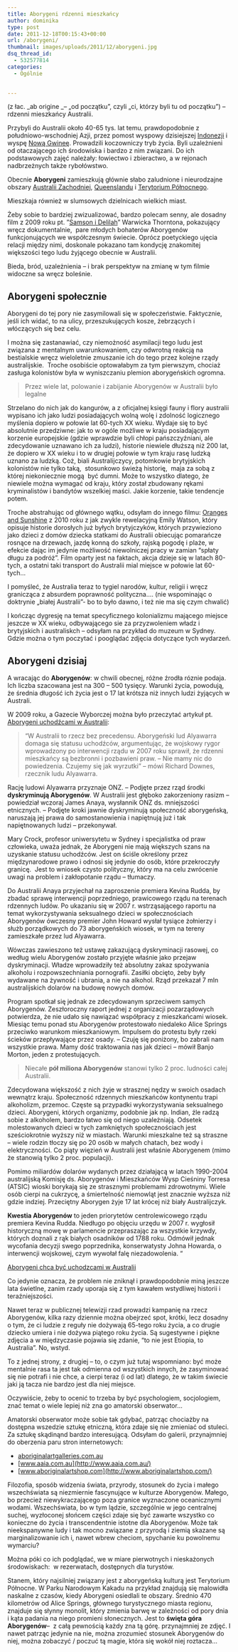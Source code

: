 ```yaml
---
title: Aborygeni rdzenni mieszkańcy
author: dominika
type: post
date: 2011-12-18T00:15:43+00:00
url: /aborygeni/
thumbnail: images/uploads/2011/12/aborygeni.jpg
dsq_thread_id:
  - 532577814
categories:
  - Ogólnie
 

---
```

(z łac. _ab origine _&#8211; &#8222;od początku&#8221;, czyli &#8222;ci, którzy byli tu od początku&#8221;) &#8211; rdzenni mieszkańcy Australii.

Przybyli do Australii około 40-65 tys. lat temu<span style="font-size: 11px;">,</span> prawdopodobnie z południowo-wschodniej Azji, przez pomost wyspowy dzisiejszej [Indonezji][1] i wyspę [Nową Gwineę][2]. Prowadzili koczowniczy tryb życia. Byli uzależnieni od otaczającego ich środowiska i bardzo z nim związani. Do ich podstawowych zajęć należały: łowiectwo i zbieractwo, a w rejonach nadbrzeżnych także rybołówstwo.<!--more-->

Obecnie **Aborygeni** zamieszkują głównie słabo zaludnione i nieurodzajne obszary [Australii Zachodniej][3], [Queenslandu][4] i [Terytorium Północnego][5].

Mieszkaja również w slumsowych dzielnicach wielkich miast.

Żeby sobie to bardziej zwizualizować, bardzo polecam senny, ale dosadny film z 2009 roku pt. ”<a title="Zobacz trailer na YT" href="http://www.youtube.com/watch?v=7OVPTd1oJpI" target="_blank">Samson i Delilah</a>” Warwicka Thorntona, pokazujący wręcz dokumentalnie,  pare młodych bohaterów Aborygenów funkcjonujących we współczesnym świecie. Oprócz poetyckiego ujęcia relacji między nimi, doskonale pokazano tam kondycję znakomitej większości tego ludu żyjącego obecnie w Australii.

Bieda, bród, uzależnienia – i brak perspektyw na zmianę w tym filmie widoczne sa wręcz boleśnie.

## Aborygeni społecznie

Aborygeni do tej pory nie zasymilowali się w społeczeństwie. Faktycznie, jeśli ich widać, to na ulicy, przeszukujących kosze, żebrzących i włóczących się bez celu.

I można się zastanawiać, czy niemożność asymilacji tego ludu jest związana z mentalnym uwarunkowaniem, czy odwrotną reakcją na bestialskie wręcz wieloletnie zmuszanie ich do tego przez kolejne rządy australijskie.  Troche osobiście optowałabym za tym pierwszym, chociaż zasługa kolonistów była w wyniszczaniu plemion aborygeńskich ogromna.

> Przez wiele lat, polowanie i zabijanie Aborygenów w Australii było legalne

Strzelano do nich jak do kangurów, a z oficjalnej księgi fauny i flory australii wypisano ich jako ludzi posiadających wolną wolę i zdolność logicznego myślenia dopiero w połowie lat 60-tych XX wieku. Wydaje się to być absolutnie przedziwne: jak to w ogóle możliwe w kraju posiadającym korzenie europejskie (gdzie wprawdzie byli chłopi pańszczyźniani, ale zdecydowanie uznawano ich za ludzi), historie niewiele dłuższą niż 200 lat, że dopiero w XX wieku i to w drugiej połowie w tym kraju rasę ludzką uznano za ludzką. Coż, biali Australijczycy, potomkowie brytyjskich kolonistów nie tylko taką,  stosunkowo świeżą historię,  maja za sobą z której niekoniecznie mogą  być dumni. Może to wszystko dlatego, że niewiele można wymagać od kraju, który został zbudowany rękami kryminalistów i bandytów wszelkiej maści. Jakie korzenie, takie tendencje potem.

Troche abstrahując od głównego wątku, odsyłam do innego filmu: [Oranges and Sunshine](http://www.youtube.com/watch?v=zA0LrxAtLeo) z 2010 roku z jak zwykle rewelacyjną Emily Watson, który opisuje historie dorosłych już byłych brytyjczyków, których przywieziono jako dzieci z domów dziecka statkami do Australii obiecując pomarańcze rosnące na drzewach, jazdę konną do szkoły, rajską pogodę i plaże, w efekcie dając im jedynie możliwość niewolniczej pracy w zamian “spłaty długu za podróż”. Film oparty jest na faktach, akcja dzieje się w latach 80-tych, a ostatni taki transport do Australii mial miejsce w połowie lat 60-tych…

I pomyśleć, że Australia teraz to tygiel narodów, kultur, religii i wręcz granicząca z absurdem poprawność polityczna…. (nie wspominając o doktrynie &#8222;białej Australii&#8221;- bo to było dawno, i też nie ma się czym chwalić)

I kończąc dygresję na temat specyficznego kolonializmu mającego miejsce jeszcze w XX wieku, odbywającego sie za przyzwoleniem władz i brytyjskich i australiskch &#8211; odsyłam na przykład do muzeum w Sydney. Gdzie można o tym poczytać i pooglądać zdjęcia dotyczące tych wydarzeń.

## Aborygeni dzisiaj

A wracając do **Aborygenów**: w chwili obecnej, różne źrodła róznie podaja. Ich liczba szacowana jest na 300 – 500 tysięcy. Warunki życia, powodują, że średnia długość ich życia jest o 17 lat krótsza niż innych ludzi żyjących w Australi.

W 2009 roku, a Gazecie Wyborczej można było przeczytać artykuł pt. [Aborygeni uchodźcami w Australii](http://wyborcza.pl/1,76842,6972815,Aborygeni_chca_byc_uchodzcami_w_Australii.html):

> “W Australii to rzecz bez precedensu. Aborygeński lud Alyawarra domaga się statusu uchodźców, argumentując, że wojskowy rygor wprowadzony po interwencji rządu w 2007 roku sprawił, że rdzenni mieszkańcy są bezbronni i pozbawieni praw. &#8211; Nie mamy nic do powiedzenia. Czujemy się jak wyrzutki&#8221; &#8211; mówi Richard Downes, rzecznik ludu Alyawarra.

Rację ludowi Alyawarra przyznaje ONZ. &#8211; Podjęte przez rząd środki **dyskryminują Aborygenów**. W Australii jest głęboko zakorzeniony rasizm &#8211; powiedział wczoraj James Anaya, wysłannik ONZ ds. mniejszości etnicznych. &#8211; Podjęte kroki jawnie dyskryminują społeczność aborygeńską, naruszają jej prawa do samostanowienia i napiętnują już i tak napiętnowanych ludzi &#8211; przekonywał.

Mary Crock, profesor uniwersytetu w Sydney i specjalistka od praw człowieka, uważa jednak, że Aborygeni nie mają większych szans na uzyskanie statusu uchodźców. Jest on ściśle określony przez międzynarodowe prawo i odnosi się jedynie do osób, które przekroczyły granicę.  Jest to wniosek czysto polityczny, który ma na celu zwrócenie uwagi na problem i zakłopotanie rządu &#8211; tłumaczy.

Do Australii Anaya przyjechał na zaproszenie premiera Kevina Rudda, by zbadać sprawę interwencji poprzedniego, prawicowego rządu na terenach rdzennych ludów. Po ukazaniu się w 2007 r. wstrząsającego raportu na temat wykorzystywania seksualnego dzieci w społecznościach Aborygenów ówczesny premier John Howard wysłał tysiące żołnierzy i służb porządkowych do 73 aborygeńskich wiosek, w tym na tereny zamieszkałe przez lud Alyawarra.

Wówczas zawieszono też ustawę zakazującą dyskryminacji rasowej, co według wielu Aborygenów zostało przyjęte właśnie jako przejaw dyskryminacji. Władze wprowadziły też absolutny zakaz spożywania alkoholu i rozpowszechniania pornografii. Zasiłki obcięto, żeby były wydawane na żywność i ubrania, a nie na alkohol. Rząd przekazał 7 mln australijskich dolarów na budowę nowych domów.

Program spotkał się jednak ze zdecydowanym sprzeciwem samych Aborygenów. Zeszłoroczny raport jednej z organizacji pozarządowych potwierdza, że nie udało się nawiązać współpracy z mieszkańcami wiosek. Miesiąc temu ponad stu Aborygenów protestowało niedaleko Alice Springs przeciwko warunkom mieszkaniowym. Impulsem do protestu były rzeki ścieków przepływające przez osady. &#8211; Czuję się poniżony, bo zabrali nam wszystkie prawa. Mamy dość traktowania nas jak dzieci &#8211; mówił Banjo Morton, jeden z protestujących.

> Niecałe **pół miliona Aborygenów** stanowi tylko 2 proc. ludności całej Australii. 

Zdecydowana większość z nich żyje w strasznej nędzy w swoich osadach wewnątrz kraju. Społeczność rdzennych mieszkańców kontynentu trapi alkoholizm, przemoc. Częste są przypadki wykorzystywania seksualnego dzieci. Aborygeni, których organizmy, podobnie jak np. Indian, źle radzą sobie z alkoholem, bardzo łatwo się od niego uzależniają. Odsetek molestowanych dzieci w tych zamkniętych społecznościach jest sześciokrotnie wyższy niż w miastach. Warunki mieszkalne też są straszne &#8211; wiele rodzin tłoczy się po 20 osób w małych chatach, bez wody i elektryczności. Co piąty więzień w Australii jest właśnie Aborygenem (mimo że stanowią tylko 2 proc. populacji).

Pomimo miliardów dolarów wydanych przez działającą w latach 1990-2004 australijską Komisję ds. Aborygenów i Mieszkańców Wysp Cieśniny Torresa (ATSIC) wioski borykają się ze strasznymi problemami zdrowotnymi. Wiele osób cierpi na cukrzycę, a śmiertelność niemowląt jest znacznie wyższa niż gdzie indziej. Przeciętny Aborygen żyje 17 lat krócej niż biały Australijczyk.

**Kwestia Aborygenów** to jeden priorytetów centrolewicowego rządu premiera Kevina Rudda. Niedługo po objęciu urzędu w 2007 r. wygłosił historyczną mowę w parlamencie przepraszając za wszystkie krzywdy, których doznali z rąk białych osadników od 1788 roku. Odmówił jednak wycofania decyzji swego poprzednika, konserwatysty Johna Howarda, o interwencji wojskowej, czym wywołał falę niezadowolenia. “

[Aborygeni chca być uchodzcami w Australii](https://wyborcza.pl/1,76842,6972815,Aborygeni\_chca\_byc\_uchodzcami\_w_Australii.html)

Co jedynie oznacza, że problem nie zniknął i prawdopodobnie miną jeszcze lata świetlne, zanim rzady uporaja się z tym kawałem wstydliwej historii i teraźniejszości.

Nawet teraz w publicznej telewizji rzad prowadzi kampanię na rzecz Aborygenów, kilka razy dziennie można obejrzeć spot, krótki, lecz dosadny o tym, że ci ludzie z reguły nie dożywają 65-tego roku życia, a co drugie dziecko umiera i nie dożywa piątego roku życia. Są sugestywne i piękne zdjęcia a w międzyczasie pojawia się zdanie, “to nie jest Etiopia, to Australia”. No, wstyd.

To z jednej strony, z drugiej &#8211; to, o czym już tutaj wspomniano: być może mentalnie rasa ta jest tak odmienna od wszystkich innych, że zasyminować się nie potrafi i nie chce, a cierpi teraz (i od lat) dlatego, że w takim świecie jaki ją tacza nie bardzo jest dla niej miejsce.

Oczywiście, żeby to ocenić to trzeba by być psychologiem, socjologiem, znać temat o wiele lepiej niż zna go amatorski obserwator&#8230;

Amatorski obserwator może sobie tak gdybać, patrząc chociażby na dostępna wszedzie sztukę etniczną, która zdaje się nie zmieniać od stuleci. Za sztukę skądinąnd bardzo interesującą. Odsyłam do galerii, przynajmniej do oberzenia paru stron internetowych:

* [aboriginalartgalleries.com.au](http://aboriginalartgalleries.com.au/)
* [www.aaia.com.au](http://www.aaia.com.au/)
* [www.aboriginalartshop.com](http://www.aboriginalartshop.com/)

Filozofia, sposób widzenia świata, przyrody, stosunek do życia i małego wszechświata są niezmiernie fascynujące w kulturze Aborygenów. Małego, bo przecież niewykraczającego poza granice wyznaczone oceanicznymi wodami. Wszechświata, bo w tym lądzie, szczególnie w jego centralnej suchej, wyzłoconej słońcem części zdaje się być zawarte wszystko co konieczne do życia i transcendentnie istotne dla Aborygenów. Może tak nieekspanywne ludy i tak mocno związane z przyrodą i ziemią skazane są marginalizowanie ich i, nawet wbrew checiom, spychanie ku powolnemu wymarciu?

Można póki co ich podglądać, we w miare pierwotnych i nieskażonych środowiskach:  w rezerwatach, dostępnych dla turystów.

Stanem, który najsilniej związany jest z aborygeńską kulturą jest Terytorium Północne. W Parku Narodowym Kakadu na przykład znajdują się malowidła naskalne z czasów, kiedy Aborygeni osiedlali te obszary. Średnio 470 kilometrów od Alice Springs, głównego turystycznego miasta regionu, znajduje się słynny monolit, który zmienia barwę w zależności od pory dnia i kąta padania na niego promieni słonecznych. Jest to **święta góra Aborygenów**&#8211;  z całą pewnością każdy zna tą górę. przynajmniej ze zdjęć. I nawet patrząc jedynie na nie, można zrozumieć stosunek Aborygenów do niej, można zobaczyć / poczuć tą magie, która się wokół niej roztacza&#8230;

 [1]: http://pl.wikipedia.org/wiki/Indonezja "Indonezja"
 [2]: http://pl.wikipedia.org/wiki/Nowa_Gwinea "Nowa Gwinea"
 [3]: http://pl.wikipedia.org/wiki/Australia_Zachodnia "Australia Zachodnia"
 [4]: http://pl.wikipedia.org/wiki/Queensland "Queensland"
 [5]: http://pl.wikipedia.org/wiki/Terytorium_P%C3%B3%C5%82nocne "Terytorium Północne"
 [6]: http://wyborcza.pl/1,76842,6972815,Aborygeni_chca_byc_uchodzcami_w_Australii.html